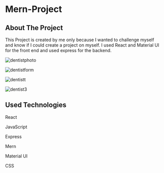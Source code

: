 # Mern-Project
## About The Project
This Project is created by me only because I wanted to challenge myself and know if I could create a project on myself. I used React and Material UI for the front end and used express for the backend. 

![dentistphoto](https://github.com/MaramNaqeeb/Mern-Project/assets/111737471/1248e32c-4559-4285-83d3-2cb3dfca0f21)

![dentistform](https://github.com/MaramNaqeeb/Mern-Project/assets/111737471/421cb8cb-339a-4c6a-8c50-e8bd1602823e)


![dentistt](https://github.com/MaramNaqeeb/Mern-Project/assets/111737471/9ae98565-3427-4c1a-823b-d07491e69cf5)


![dentist3](https://github.com/MaramNaqeeb/Mern-Project/assets/111737471/08c8346f-c978-4332-ab6c-2b1ef00e793e)


## Used Technologies
React

JavaScript

Express

Mern

Material UI

CSS

